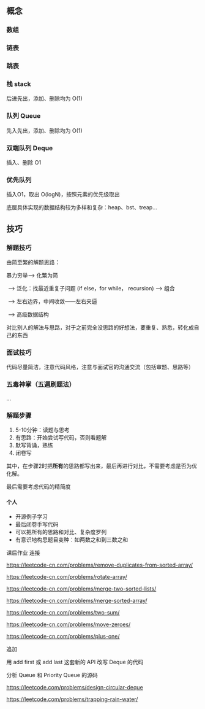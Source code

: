 ## 概念



### 数组



### 链表



### 跳表


### 栈 stack

后进先出，添加、删除均为 O(1)

### 队列 Queue

先入先出，添加、删除均为 O(1)


### 双端队列 Deque

插入、删除 O1

### 优先队列

插入O1，取出 O(logN)，按照元素的优先级取出

底层具体实现的数据结构较为多样和复杂：heap、bst、treap...



## 技巧

### 解题技巧

由简至繁的解题思路：

暴力穷举——> 化繁为简

​		——> 泛化：找最近重复子问题 (if else，for while， recursion) ——> 组合

​		——> 左右边界，中间收敛——左右夹逼

​		——> 高级数据结构

对比别人的解法与思路，对于之前完全没思路的好想法，要重复、熟悉，转化成自己的东西



### 面试技巧

代码尽量简洁，注意代码风格，注意与面试官的沟通交流（包括审题、思路等）

### 五毒神掌（五遍刷题法）

...

### 解题步骤
1. 5-10分钟：读题与思考
2. 有思路：开始尝试写代码，否则看题解
3. 默写背诵，熟练
4. 闭卷写

其中，在步骤2时把**所有**的思路都写出来，最后再进行对比，不需要考虑是否为优化解。

最后需要考虑代码的精简度

#### 个人

- 开源例子学习
- 最后闭卷手写代码
- 可以把所有的思路和对比、复杂度罗列
- 有意识地构思题目变种：如两数之和到三数之和



课后作业 连接

https://leetcode-cn.com/problems/remove-duplicates-from-sorted-array/

https://leetcode-cn.com/problems/rotate-array/

https://leetcode-cn.com/problems/merge-two-sorted-lists/

https://leetcode-cn.com/problems/merge-sorted-array/

https://leetcode-cn.com/problems/two-sum/

https://leetcode-cn.com/problems/move-zeroes/

https://leetcode-cn.com/problems/plus-one/



追加

用 add first 或 add last 这套新的 API 改写 Deque 的代码

分析 Queue 和 Priority Queue 的源码

https://leetcode.com/problems/design-circular-deque

https://leetcode.com/problems/trapping-rain-water/